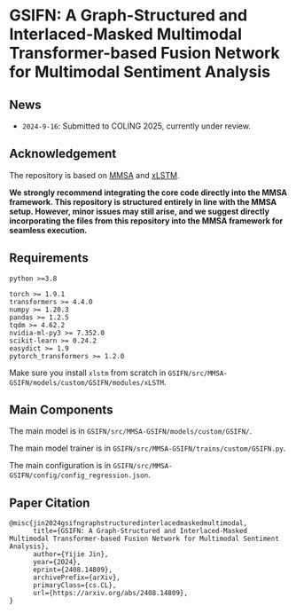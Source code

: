# GSIFN: A Graph-Structured and Interlaced-Masked Multimodal Transformer-based Fusion Network for Multimodal Sentiment Analysis

## News

- `2024-9-16`: Submitted to COLING 2025, currently under review. 

## Acknowledgement

The repository is based on [MMSA](https://github.com/thuiar/MMSA) and [xLSTM](https://github.com/NX-AI/xlstm).

**We strongly recommend integrating the core code directly into the MMSA framework. This repository is structured entirely in line with the MMSA setup. However, minor issues may still arise, and we suggest directly incorporating the files from this repository into the MMSA framework for seamless execution.**

## Requirements

```
python >=3.8

torch >= 1.9.1
transformers >= 4.4.0
numpy >= 1.20.3
pandas >= 1.2.5
tqdm >= 4.62.2
nvidia-ml-py3 >= 7.352.0
scikit-learn >= 0.24.2
easydict >= 1.9
pytorch_transformers >= 1.2.0
```

Make sure you install `xlstm` from scratch in `GSIFN/src/MMSA-GSIFN/models/custom/GSIFN/modules/xLSTM`.

## Main Components

The main model is in `GSIFN/src/MMSA-GSIFN/models/custom/GSIFN/`.

The main model trainer is in `GSIFN/src/MMSA-GSIFN/trains/custom/GSIFN.py`.

The main configuration is in `GSIFN/src/MMSA-GSIFN/config/config_regression.json`.

## Paper Citation

```
@misc{jin2024gsifngraphstructuredinterlacedmaskedmultimodal,
      title={GSIFN: A Graph-Structured and Interlaced-Masked Multimodal Transformer-based Fusion Network for Multimodal Sentiment Analysis}, 
      author={Yijie Jin},
      year={2024},
      eprint={2408.14809},
      archivePrefix={arXiv},
      primaryClass={cs.CL},
      url={https://arxiv.org/abs/2408.14809}, 
}
```
